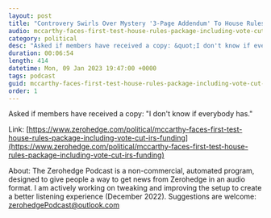 ```yaml
---
layout: post
title: "Controvery Swirls Over Mystery '3-Page Addendum' To House Rules Package"
audio: mccarthy-faces-first-test-house-rules-package-including-vote-cut-irs-funding-1
category: political
desc: "Asked if members have received a copy: &quot;I don't know if everybody has.&quot;"
duration: 00:06:54
length: 414
datetime: Mon, 09 Jan 2023 19:47:00 +0000
tags: podcast
guid: mccarthy-faces-first-test-house-rules-package-including-vote-cut-irs-funding-0
order: 1
---
```

Asked if members have received a copy: &quot;I don't know if everybody has.&quot;

Link: [https://www.zerohedge.com/political/mccarthy-faces-first-test-house-rules-package-including-vote-cut-irs-funding](https://www.zerohedge.com/political/mccarthy-faces-first-test-house-rules-package-including-vote-cut-irs-funding)

About: The Zerohedge Podcast is a non-commercial, automated program, designed to give people a way to get news from Zerohedge in an audio format.  I am actively working on tweaking and improving the setup to create a better listening experience (December 2022).  Suggestions are welcome: [zerohedgePodcast@outlook.com](mailto:zerohedgePodcast@outlook.com)